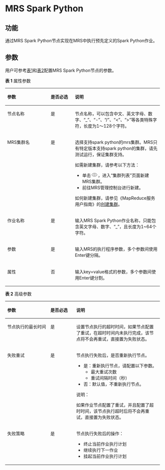 # MRS Spark Python<a name="dayu_01_0456"></a>

## 功能<a name="zh-cn_topic_0177038589_section44280035173841"></a>

通过MRS Spark Python节点实现在MRS中执行预先定义的Spark Python作业。

## 参数<a name="zh-cn_topic_0177038589_section1791764173933"></a>

用户可参考[表1](#zh-cn_topic_0177038589_table3764823994826)和[表2](#zh-cn_topic_0177038589_table7463135744918)配置MRS Spark Python节点的参数。

**表 1**  属性参数

<a name="zh-cn_topic_0177038589_table3764823994826"></a>
<table><thead align="left"><tr id="zh-cn_topic_0177038589_row3170822394826"><th class="cellrowborder" valign="top" width="28.07%" id="mcps1.2.4.1.1"><p id="zh-cn_topic_0177038589_p2984581994826"><a name="zh-cn_topic_0177038589_p2984581994826"></a><a name="zh-cn_topic_0177038589_p2984581994826"></a>参数</p>
</th>
<th class="cellrowborder" valign="top" width="15.659999999999998%" id="mcps1.2.4.1.2"><p id="zh-cn_topic_0177038589_p159227094826"><a name="zh-cn_topic_0177038589_p159227094826"></a><a name="zh-cn_topic_0177038589_p159227094826"></a>是否必选</p>
</th>
<th class="cellrowborder" valign="top" width="56.269999999999996%" id="mcps1.2.4.1.3"><p id="zh-cn_topic_0177038589_p6186505494826"><a name="zh-cn_topic_0177038589_p6186505494826"></a><a name="zh-cn_topic_0177038589_p6186505494826"></a>说明</p>
</th>
</tr>
</thead>
<tbody><tr id="zh-cn_topic_0177038589_row1991457694826"><td class="cellrowborder" valign="top" width="28.07%" headers="mcps1.2.4.1.1 "><p id="zh-cn_topic_0177038589_p246794194826"><a name="zh-cn_topic_0177038589_p246794194826"></a><a name="zh-cn_topic_0177038589_p246794194826"></a>节点名称</p>
</td>
<td class="cellrowborder" valign="top" width="15.659999999999998%" headers="mcps1.2.4.1.2 "><p id="zh-cn_topic_0177038589_p6568554794826"><a name="zh-cn_topic_0177038589_p6568554794826"></a><a name="zh-cn_topic_0177038589_p6568554794826"></a>是</p>
</td>
<td class="cellrowborder" valign="top" width="56.269999999999996%" headers="mcps1.2.4.1.3 "><p id="zh-cn_topic_0177038589_p1892909794826"><a name="zh-cn_topic_0177038589_p1892909794826"></a><a name="zh-cn_topic_0177038589_p1892909794826"></a><span id="zh-cn_topic_0177038589_zh-cn_topic_0099822521_text44323307153939"><a name="zh-cn_topic_0177038589_zh-cn_topic_0099822521_text44323307153939"></a><a name="zh-cn_topic_0177038589_zh-cn_topic_0099822521_text44323307153939"></a>节点</span>名称，可以包含中文、英文字母、数字、<span class="parmvalue" id="zh-cn_topic_0177038589_zh-cn_topic_0099822521_zh-cn_topic_0099822521_parmvalue38166764101253"><a name="zh-cn_topic_0177038589_zh-cn_topic_0099822521_zh-cn_topic_0099822521_parmvalue38166764101253"></a><a name="zh-cn_topic_0177038589_zh-cn_topic_0099822521_zh-cn_topic_0099822521_parmvalue38166764101253"></a>“_”</span>、<span class="parmvalue" id="zh-cn_topic_0177038589_zh-cn_topic_0099822521_zh-cn_topic_0099822521_parmvalue4500149101253"><a name="zh-cn_topic_0177038589_zh-cn_topic_0099822521_zh-cn_topic_0099822521_parmvalue4500149101253"></a><a name="zh-cn_topic_0177038589_zh-cn_topic_0099822521_zh-cn_topic_0099822521_parmvalue4500149101253"></a>“-”</span>、<span class="parmvalue" id="zh-cn_topic_0177038589_zh-cn_topic_0099822521_parmvalue3773104413412"><a name="zh-cn_topic_0177038589_zh-cn_topic_0099822521_parmvalue3773104413412"></a><a name="zh-cn_topic_0177038589_zh-cn_topic_0099822521_parmvalue3773104413412"></a>“/”</span>、<span class="parmvalue" id="zh-cn_topic_0177038589_zh-cn_topic_0099822521_zh-cn_topic_0099822521_parmvalue28967750101253"><a name="zh-cn_topic_0177038589_zh-cn_topic_0099822521_zh-cn_topic_0099822521_parmvalue28967750101253"></a><a name="zh-cn_topic_0177038589_zh-cn_topic_0099822521_zh-cn_topic_0099822521_parmvalue28967750101253"></a>“&lt;”</span>、<span class="parmvalue" id="zh-cn_topic_0177038589_zh-cn_topic_0099822521_zh-cn_topic_0099822521_parmvalue64686408101253"><a name="zh-cn_topic_0177038589_zh-cn_topic_0099822521_zh-cn_topic_0099822521_parmvalue64686408101253"></a><a name="zh-cn_topic_0177038589_zh-cn_topic_0099822521_zh-cn_topic_0099822521_parmvalue64686408101253"></a>“&gt;”</span>等各类特殊字符，长度为1～128个字符。</p>
</td>
</tr>
<tr id="zh-cn_topic_0177038589_row3614415394826"><td class="cellrowborder" valign="top" width="28.07%" headers="mcps1.2.4.1.1 "><p id="zh-cn_topic_0177038589_p4199531294826"><a name="zh-cn_topic_0177038589_p4199531294826"></a><a name="zh-cn_topic_0177038589_p4199531294826"></a>MRS集群名</p>
</td>
<td class="cellrowborder" valign="top" width="15.659999999999998%" headers="mcps1.2.4.1.2 "><p id="zh-cn_topic_0177038589_p4617707494826"><a name="zh-cn_topic_0177038589_p4617707494826"></a><a name="zh-cn_topic_0177038589_p4617707494826"></a>是</p>
</td>
<td class="cellrowborder" valign="top" width="56.269999999999996%" headers="mcps1.2.4.1.3 "><p id="zh-cn_topic_0177038589_p17967492105259"><a name="zh-cn_topic_0177038589_p17967492105259"></a><a name="zh-cn_topic_0177038589_p17967492105259"></a>选择支持spark python的mrs集群。MRS只有特定版本支持spark python的集群，请先测试运行，保证集群支持。</p>
<div class="p" id="zh-cn_topic_0177038589_p27489702105259"><a name="zh-cn_topic_0177038589_p27489702105259"></a><a name="zh-cn_topic_0177038589_p27489702105259"></a>如需新建集群，请参考以下方法：<a name="zh-cn_topic_0177038589_zh-cn_topic_0101095234_zh-cn_topic_0099822521_ul46080727105259"></a><a name="zh-cn_topic_0177038589_zh-cn_topic_0101095234_zh-cn_topic_0099822521_ul46080727105259"></a><ul id="zh-cn_topic_0177038589_zh-cn_topic_0101095234_zh-cn_topic_0099822521_ul46080727105259"><li>单击<a name="zh-cn_topic_0177038589_zh-cn_topic_0101095234_image898618712510"></a><a name="zh-cn_topic_0177038589_zh-cn_topic_0101095234_image898618712510"></a><span><img id="zh-cn_topic_0177038589_zh-cn_topic_0101095234_image898618712510" src="figures/view-9.png"></span>，进入<span class="wintitle" id="zh-cn_topic_0177038589_zh-cn_topic_0101095234_wintitle3126196153112"><a name="zh-cn_topic_0177038589_zh-cn_topic_0101095234_wintitle3126196153112"></a><a name="zh-cn_topic_0177038589_zh-cn_topic_0101095234_wintitle3126196153112"></a>“集群列表”</span>页面新建MRS集群。</li><li>前往MRS管理控制台进行新建。</li></ul>
</div>
<p id="zh-cn_topic_0177038589_p186181620284"><a name="zh-cn_topic_0177038589_p186181620284"></a><a name="zh-cn_topic_0177038589_p186181620284"></a>如何新建集群，请参见<span id="zh-cn_topic_0177038589_cite042911197588"><a name="zh-cn_topic_0177038589_cite042911197588"></a><a name="zh-cn_topic_0177038589_cite042911197588"></a>《MapReduce服务用户指南》</span>的<a href="https://support.huaweicloud.com/usermanual-mrs/zh-cn_topic_0013363945.html" target="_blank" rel="noopener noreferrer">创建集群</a>。</p>
</td>
</tr>
<tr id="zh-cn_topic_0177038589_row4154658494826"><td class="cellrowborder" valign="top" width="28.07%" headers="mcps1.2.4.1.1 "><p id="zh-cn_topic_0177038589_p983015394826"><a name="zh-cn_topic_0177038589_p983015394826"></a><a name="zh-cn_topic_0177038589_p983015394826"></a>作业名称</p>
</td>
<td class="cellrowborder" valign="top" width="15.659999999999998%" headers="mcps1.2.4.1.2 "><p id="zh-cn_topic_0177038589_p5804493094826"><a name="zh-cn_topic_0177038589_p5804493094826"></a><a name="zh-cn_topic_0177038589_p5804493094826"></a>是</p>
</td>
<td class="cellrowborder" valign="top" width="56.269999999999996%" headers="mcps1.2.4.1.3 "><p id="zh-cn_topic_0177038589_p15602016115115"><a name="zh-cn_topic_0177038589_p15602016115115"></a><a name="zh-cn_topic_0177038589_p15602016115115"></a>输入MRS Spark Python作业名称，只能包含英文字母、数字、<span class="parmvalue" id="zh-cn_topic_0177038589_parmvalue1999072575115"><a name="zh-cn_topic_0177038589_parmvalue1999072575115"></a><a name="zh-cn_topic_0177038589_parmvalue1999072575115"></a>“_”</span>，且长度为1~64个字符。</p>
</td>
</tr>
<tr id="zh-cn_topic_0177038589_row1949012674611"><td class="cellrowborder" valign="top" width="28.07%" headers="mcps1.2.4.1.1 "><p id="zh-cn_topic_0177038589_p154913613464"><a name="zh-cn_topic_0177038589_p154913613464"></a><a name="zh-cn_topic_0177038589_p154913613464"></a>参数</p>
</td>
<td class="cellrowborder" valign="top" width="15.659999999999998%" headers="mcps1.2.4.1.2 "><p id="zh-cn_topic_0177038589_p1749110664620"><a name="zh-cn_topic_0177038589_p1749110664620"></a><a name="zh-cn_topic_0177038589_p1749110664620"></a>是</p>
</td>
<td class="cellrowborder" valign="top" width="56.269999999999996%" headers="mcps1.2.4.1.3 "><p id="zh-cn_topic_0177038589_p649136154615"><a name="zh-cn_topic_0177038589_p649136154615"></a><a name="zh-cn_topic_0177038589_p649136154615"></a>输入MRS的执行程序参数，多个参数间使用Enter键分隔。</p>
</td>
</tr>
<tr id="zh-cn_topic_0177038589_row10153101910469"><td class="cellrowborder" valign="top" width="28.07%" headers="mcps1.2.4.1.1 "><p id="zh-cn_topic_0177038589_p101533199468"><a name="zh-cn_topic_0177038589_p101533199468"></a><a name="zh-cn_topic_0177038589_p101533199468"></a>属性</p>
</td>
<td class="cellrowborder" valign="top" width="15.659999999999998%" headers="mcps1.2.4.1.2 "><p id="zh-cn_topic_0177038589_p10153519154612"><a name="zh-cn_topic_0177038589_p10153519154612"></a><a name="zh-cn_topic_0177038589_p10153519154612"></a>否</p>
</td>
<td class="cellrowborder" valign="top" width="56.269999999999996%" headers="mcps1.2.4.1.3 "><p id="zh-cn_topic_0177038589_p91531719134620"><a name="zh-cn_topic_0177038589_p91531719134620"></a><a name="zh-cn_topic_0177038589_p91531719134620"></a>输入key=value格式的参数，多个参数间使用Enter键分割。</p>
</td>
</tr>
</tbody>
</table>

**表 2**  高级参数

<a name="zh-cn_topic_0177038589_table7463135744918"></a>
<table><thead align="left"><tr id="zh-cn_topic_0177038589_row12463155714915"><th class="cellrowborder" valign="top" width="27.862786278627865%" id="mcps1.2.4.1.1"><p id="zh-cn_topic_0177038589_p201064619506"><a name="zh-cn_topic_0177038589_p201064619506"></a><a name="zh-cn_topic_0177038589_p201064619506"></a>参数</p>
</th>
<th class="cellrowborder" valign="top" width="16.711671167116712%" id="mcps1.2.4.1.2"><p id="zh-cn_topic_0177038589_p8106176145018"><a name="zh-cn_topic_0177038589_p8106176145018"></a><a name="zh-cn_topic_0177038589_p8106176145018"></a>是否必选</p>
</th>
<th class="cellrowborder" valign="top" width="55.42554255425542%" id="mcps1.2.4.1.3"><p id="zh-cn_topic_0177038589_p171062625015"><a name="zh-cn_topic_0177038589_p171062625015"></a><a name="zh-cn_topic_0177038589_p171062625015"></a>说明</p>
</th>
</tr>
</thead>
<tbody><tr id="zh-cn_topic_0177038589_row1546465711493"><td class="cellrowborder" valign="top" width="27.862786278627865%" headers="mcps1.2.4.1.1 "><p id="zh-cn_topic_0177038589_p1157215345539"><a name="zh-cn_topic_0177038589_p1157215345539"></a><a name="zh-cn_topic_0177038589_p1157215345539"></a>节点执行的最长时间</p>
</td>
<td class="cellrowborder" valign="top" width="16.711671167116712%" headers="mcps1.2.4.1.2 "><p id="zh-cn_topic_0177038589_p1957217349530"><a name="zh-cn_topic_0177038589_p1957217349530"></a><a name="zh-cn_topic_0177038589_p1957217349530"></a>是</p>
</td>
<td class="cellrowborder" valign="top" width="55.42554255425542%" headers="mcps1.2.4.1.3 "><p id="zh-cn_topic_0177038589_p10572534175315"><a name="zh-cn_topic_0177038589_p10572534175315"></a><a name="zh-cn_topic_0177038589_p10572534175315"></a>设置<span id="zh-cn_topic_0177038589_text857263415310"><a name="zh-cn_topic_0177038589_text857263415310"></a><a name="zh-cn_topic_0177038589_text857263415310"></a>节点</span>执行的超时时间，如果<span id="zh-cn_topic_0177038589_text4572434205312"><a name="zh-cn_topic_0177038589_text4572434205312"></a><a name="zh-cn_topic_0177038589_text4572434205312"></a>节点</span>配置了重试，在超时时间内未执行完成，该节点将不会再重试，直接置为失败状态。</p>
</td>
</tr>
<tr id="zh-cn_topic_0177038589_row154300427537"><td class="cellrowborder" valign="top" width="27.862786278627865%" headers="mcps1.2.4.1.1 "><p id="zh-cn_topic_0177038589_p66221849165318"><a name="zh-cn_topic_0177038589_p66221849165318"></a><a name="zh-cn_topic_0177038589_p66221849165318"></a>失败重试</p>
</td>
<td class="cellrowborder" valign="top" width="16.711671167116712%" headers="mcps1.2.4.1.2 "><p id="zh-cn_topic_0177038589_p7623149145314"><a name="zh-cn_topic_0177038589_p7623149145314"></a><a name="zh-cn_topic_0177038589_p7623149145314"></a>是</p>
</td>
<td class="cellrowborder" valign="top" width="55.42554255425542%" headers="mcps1.2.4.1.3 "><p id="zh-cn_topic_0177038589_p9623949125317"><a name="zh-cn_topic_0177038589_p9623949125317"></a><a name="zh-cn_topic_0177038589_p9623949125317"></a><span id="zh-cn_topic_0177038589_text18623164945317"><a name="zh-cn_topic_0177038589_text18623164945317"></a><a name="zh-cn_topic_0177038589_text18623164945317"></a>节点</span>执行失败后，是否重新执行<span id="zh-cn_topic_0177038589_text7623194945315"><a name="zh-cn_topic_0177038589_text7623194945315"></a><a name="zh-cn_topic_0177038589_text7623194945315"></a>节点</span>。</p>
<a name="zh-cn_topic_0177038589_ul10623194916530"></a><a name="zh-cn_topic_0177038589_ul10623194916530"></a><ul id="zh-cn_topic_0177038589_ul10623194916530"><li>是：重新执行<span id="zh-cn_topic_0177038589_text1623114925317"><a name="zh-cn_topic_0177038589_text1623114925317"></a><a name="zh-cn_topic_0177038589_text1623114925317"></a>节点</span>，请配置以下参数。<a name="zh-cn_topic_0177038589_ul5623184915313"></a><a name="zh-cn_topic_0177038589_ul5623184915313"></a><ul id="zh-cn_topic_0177038589_ul5623184915313"><li>最大重试次数</li><li>重试间隔时间（秒）</li></ul>
</li><li>否：默认值，不重新执行<span id="zh-cn_topic_0177038589_text36231649115312"><a name="zh-cn_topic_0177038589_text36231649115312"></a><a name="zh-cn_topic_0177038589_text36231649115312"></a>节点</span>。</li></ul>
<div class="note" id="zh-cn_topic_0177038589_note2623164925318"><a name="zh-cn_topic_0177038589_note2623164925318"></a><a name="zh-cn_topic_0177038589_note2623164925318"></a><span class="notetitle"> 说明： </span><div class="notebody"><p id="zh-cn_topic_0177038589_p162364913535"><a name="zh-cn_topic_0177038589_p162364913535"></a><a name="zh-cn_topic_0177038589_p162364913535"></a>如果作业节点配置了重试，并且配置了超时时间，该节点执行超时后将不会再重试，直接置为失败状态。</p>
</div></div>
</td>
</tr>
<tr id="zh-cn_topic_0177038589_row3791655185313"><td class="cellrowborder" valign="top" width="27.862786278627865%" headers="mcps1.2.4.1.1 "><p id="zh-cn_topic_0177038589_p174990595418"><a name="zh-cn_topic_0177038589_p174990595418"></a><a name="zh-cn_topic_0177038589_p174990595418"></a>失败策略</p>
</td>
<td class="cellrowborder" valign="top" width="16.711671167116712%" headers="mcps1.2.4.1.2 "><p id="zh-cn_topic_0177038589_p1849914535418"><a name="zh-cn_topic_0177038589_p1849914535418"></a><a name="zh-cn_topic_0177038589_p1849914535418"></a>是</p>
</td>
<td class="cellrowborder" valign="top" width="55.42554255425542%" headers="mcps1.2.4.1.3 "><p id="zh-cn_topic_0177038589_p13500165175414"><a name="zh-cn_topic_0177038589_p13500165175414"></a><a name="zh-cn_topic_0177038589_p13500165175414"></a><span id="zh-cn_topic_0177038589_text1150045205417"><a name="zh-cn_topic_0177038589_text1150045205417"></a><a name="zh-cn_topic_0177038589_text1150045205417"></a>节点</span>执行失败后的操作：</p>
<a name="zh-cn_topic_0177038589_ul3500145135413"></a><a name="zh-cn_topic_0177038589_ul3500145135413"></a><ul id="zh-cn_topic_0177038589_ul3500145135413"><li>终止当前作业执行计划</li><li>继续执行下一作业</li><li>挂起当前作业执行计划</li></ul>
</td>
</tr>
</tbody>
</table>

